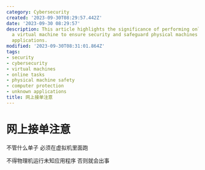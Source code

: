 ```yaml
---
category: Cybersecurity
created: '2023-09-30T08:29:57.442Z'
date: '2023-09-30 08:29:57'
description: This article highlights the significance of performing online tasks within
  a virtual machine to ensure security and safeguard physical machines from unidentified
  applications.
modified: '2023-09-30T08:31:01.864Z'
tags:
- security
- cybersecurity
- virtual machines
- online tasks
- physical machine safety
- computer protection
- unknown applications
title: 网上接单注意
---
```


# 网上接单注意

不管什么单子 必须在虚拟机里面跑

不得物理机运行未知应用程序 否则就会出事
